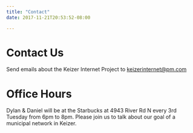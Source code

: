 ```yaml
---
title: "Contact"
date: 2017-11-21T20:53:52-08:00

---
```


# Contact Us

Send emails about the Keizer Internet Project to [keizerinternet@pm.com](mailto:keizerinternet@pm.me)

# Office Hours

Dylan & Daniel will be at the Starbucks at 4943 River Rd N every 3rd Tuesday from 6pm to 8pm. Please join us to talk about our goal of a municipal network in Keizer.

